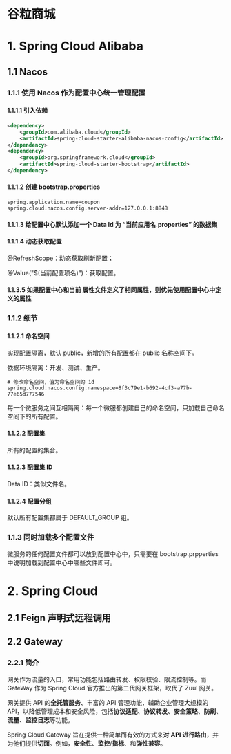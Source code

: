 # 谷粒商城

# 1. Spring Cloud Alibaba

## 1.1 Nacos

### 1.1.1 使用 Nacos 作为配置中心统一管理配置

#### 1.1.1.1 引入依赖

```xml
<dependency>
	<groupId>com.alibaba.cloud</groupId>
	<artifactId>spring-cloud-starter-alibaba-nacos-config</artifactId>
</dependency>
<dependency>
	<groupId>org.springframework.cloud</groupId>
	<artifactId>spring-cloud-starter-bootstrap</artifactId>
</dependency>
```

#### 1.1.1.2 创建 bootstrap.properties

```properties
spring.application.name=coupon
spring.cloud.nacos.config.server-addr=127.0.0.1:8848
```

#### 1.1.1.3 给配置中心默认添加一个 Data Id 为 “当前应用名.properties” 的数据集

#### 1.1.1.4 动态获取配置

@RefreshScope：动态获取刷新配置；

@Value("$(当前配置项名)")：获取配置。

#### 1.1.3.5 如果配置中心和当前 属性文件定义了相同属性，则优先使用配置中心中定义的属性

### 1.1.2 细节

#### 1.1.2.1 命名空间

实现配置隔离，默认 public，新增的所有配置都在 public 名称空间下。

依据环境隔离：开发、测试、生产。

```	properties
# 修改命名空间，值为命名空间的 id
spring.cloud.nacos.config.namespace=8f3c79e1-b692-4cf3-a77b-77e65d777546
```

每一个微服务之间互相隔离：每一个微服都创建自己的命名空间，只加载自己命名空间下的所有配置。

#### 1.1.2.2 配置集

所有的配置的集合。

#### 1.1.2.3 配置集 ID

Data ID：类似文件名。

#### 1.1.2.4 配置分组

默认所有配置集都属于 DEFAULT_GROUP 组。

### 1.1.3 同时加载多个配置文件

微服务的任何配置文件都可以放到配置中心中，只需要在 bootstrap.prpperties 中说明加载到配置中心中哪些文件即可。

# 2. Spring Cloud

## 2.1 Feign 声明式远程调用

## 2.2 Gateway

### 2.2.1 简介

网关作为流量的入口，常用功能包括路由转发、权限校验、限流控制等。而 GateWay 作为 Spring Cloud 官方推出的第二代网关框架，取代了 Zuul 网关。

网关提供 API 的**全托管服务**、丰富的 API 管理功能，辅助企业管理大规模的 API，以降低管理成本和安全风险，包括**协议适配**、**协议转发**、**安全策略**、**防刷**、**流量**、**监控日志**等功能。

Spring Cloud Gateway 旨在提供一种简单而有效的方式来**对** **API 进行路由**，并为他们提供**切面**。例如，**安全性**、**监控**/**指标**、和**弹性兼容**。

